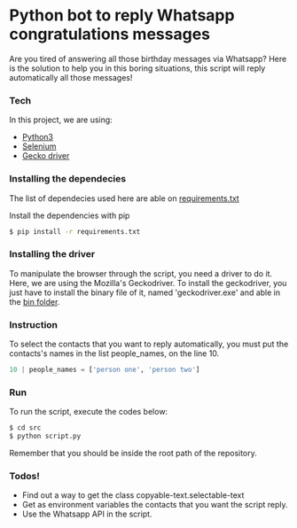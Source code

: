 # Python bot to reply Whatsapp congratulations messages 

Are you tired of answering all those birthday messages via Whatsapp? Here is the solution to help you in this boring situations, this script will reply automatically all those messages!

### Tech

In this project, we are using:

* [Python3](https://www.python.org/)
* [Selenium](https://www.selenium.dev/)
* [Gecko driver](https://github.com/mozilla/geckodriver)


### Installing the dependecies

The list of dependecies used here are able on [requirements.txt](https://github.com/eduardodiasm/python-bot-for-whatsapp-congratulations/blob/master/requirements.txt)

Install the dependencies with pip

```sh
$ pip install -r requirements.txt 
```

### Installing the driver

To manipulate the browser through the script, you need a driver to do it. Here, we are using the Mozilla's Geckodriver. To install the geckodriver, you just have to install the binary file of it, named 'geckodriver.exe' and able in the [bin folder](https://github.com/eduardodiasm/python-bot-for-whatsapp-congratulations/tree/master/bin).

### Instruction
To select the contacts that you want to reply automatically, you must put the contacts's names in the list people_names, on the line 10.
```python
10 | people_names = ['person one', 'person two']
```
### Run

To run the script, execute the codes below:
```sh
$ cd src
$ python script.py
```

Remember that you should be inside the root path of the repository.


### Todos!

  - Find out a way to get the class copyable-text.selectable-text
  - Get as environment variables the contacts that you want the script reply.
  - Use the Whatsapp API in the script.
